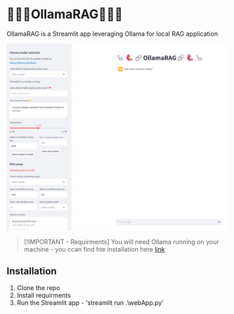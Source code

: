 # 🦙🦜🔗OllamaRAG🔗🦜🦙

OllamaRAG is a Streamlit app leveraging Ollama for local RAG application

![banner 1: home screen](img/page.png)

> [!IMPORTANT - Requirments]
> You will need Ollama running on your machine - you ccan find hte installation here [link](https://ollama.com/download)

## Installation
1. Clone the repo
2. Install requirments
3. Run the Streamlit app - 'streamlit run .\webApp.py'
